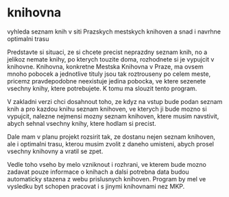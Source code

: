 knihovna
========

vyhleda seznam knih v siti Prazskych mestskych knihoven a snad i navrhne optimalni trasu

Predstavte si situaci, ze si chcete precist neprazdny seznam knih, no a jelikoz
nemate knihy, po kterych touzite doma, rozhodnete si je vypujcit v knihovne.
Knihovna, konkretne Mestska Knihovna v Praze, ma ovsem mnoho pobocek a jednotlive
tituly jsou tak roztrouseny po celem meste, pricemz pravdepodobne neexistuje
jedina pobocka, ve ktere sezenete vsechny knihy, ktere potrebujete.
K tomu ma slouzit tento program. 

V zakladni verzi chci dosahnout toho, ze kdyz na vstup bude podan seznam knih 
a pro kazdou knihu seznam knihoven, ve kterych ji bude mozno si vypujcit, 
nalezne nejmensi mozny seznam knihoven, ktere musim navstivit, abych sehnal 
vsechny knihy, ktere hodlam si precist.

Dale mam v planu projekt rozsirit tak, ze dostanu nejen seznam knihoven, ale i
optimalni trasu, kterou musim zvolit z daneho umisteni, abych prosel vsechny
knihovny a vratil se zpet.

Vedle toho vseho by melo vzniknout i rozhrani, ve kterem bude mozno zadavat
pouze informace o knihach a dalsi potrebna data budou automaticky stazena z
webu prislusnych knihoven. Program by mel ve vysledku byt schopen pracovat
i s jinymi knihovnami nez MKP.
